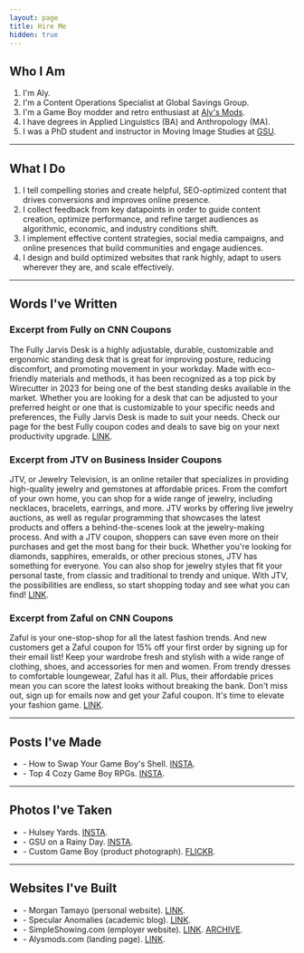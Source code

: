 ```yaml
---
layout: page
title: Hire Me
hidden: true
---
```


## Who I Am

1. I'm Aly.
2. I'm a Content Operations Specialist at Global Savings Group.
3. I'm a Game Boy modder and retro enthusiast at <a href="https://instagram.com/alygbmods">Aly's Mods</a>.
4. I have degrees in Applied Linguistics (BA) and Anthropology (MA).
5. I was a PhD student and instructor in Moving Image Studies at <a href="https://gsu.edu">GSU</a>.

<hr>

<h2>What I Do</h2>
<ol>
    <li>I tell compelling stories and create helpful, SEO-optimized content that drives conversions and improves online presence.</li>
    <li>I collect feedback from key datapoints in order to guide content creation, optimize performance, and refine target audiences as algorithmic, economic, and industry conditions shift.</li>
    <li>I implement effective content strategies, social media campaigns, and online presences that build communities and engage audiences.</li>
    <li>I design and build optimized websites that rank highly, adapt to users wherever they are, and scale effectively.</li>
</ol>

<hr>
<h2 id="words">Words I've Written</h2>
<h3>Excerpt from Fully on CNN Coupons</h3>
The Fully Jarvis Desk is a highly adjustable, durable, customizable and ergonomic standing desk that is great for improving posture, reducing discomfort, and promoting movement in your workday. Made with eco-friendly materials and methods, it has been recognized as a top pick by Wirecutter in 2023 for being one of the best standing desks available in the market. Whether you are looking for a desk that can be adjusted to your preferred height or one that is customizable to your specific needs and preferences, the Fully Jarvis Desk is made to suit your needs. Check our page for the best Fully coupon codes and deals to save big on your next productivity upgrade. <a href="https://coupons.cnn.com/fully">LINK</a>.
<h3>Excerpt from JTV on Business Insider Coupons</h3>
JTV, or Jewelry Television, is an online retailer that specializes in providing high-quality jewelry and gemstones at affordable prices. From the comfort of your own home, you can shop for a wide range of jewelry, including necklaces, bracelets, earrings, and more. JTV works by offering live jewelry auctions, as well as regular programming that showcases the latest products and offers a behind-the-scenes look at the jewelry-making process. And with a JTV coupon, shoppers can save even more on their purchases and get the most bang for their buck. Whether you're looking for diamonds, sapphires, emeralds, or other precious stones, JTV has something for everyone. You can also shop for jewelry styles that fit your personal taste, from classic and traditional to trendy and unique. With JTV, the possibilities are endless, so start shopping today and see what you can find! <a href="https://coupons.businessinsider.com/jtv">LINK</a>.
<h3>Excerpt from Zaful on CNN Coupons</h3>
Zaful is your one-stop-shop for all the latest fashion trends. And new customers get a Zaful coupon for 15% off your first order by signing up for their email list! Keep your wardrobe fresh and stylish with a wide range of clothing, shoes, and accessories for men and women. From trendy dresses to comfortable loungewear, Zaful has it all. Plus, their affordable prices mean you can score the latest looks without breaking the bank. Don't miss out, sign up for emails now and get your Zaful coupon. It's time to elevate your fashion game. <a href="https://coupons.cnn.com/zaful">LINK</a>.
<hr>
<h2 id="posts">Posts I've Made</h2>
<ul>
    <li>- How to Swap Your Game Boy's Shell. <a href="https://www.instagram.com/p/CZZaplyOvC9/">INSTA</a>.</li>
    <li>- Top 4 Cozy Game Boy RPGs. <a href="https://www.instagram.com/p/Cn7VwFXOu-E/">INSTA</a>.</li>
</ul>
<hr>
<h2 id="photos">Photos I've Taken</h2>
<ul>
    <li>- Hulsey Yards. <a href="https://www.instagram.com/p/B5dO9bwHfuY/">INSTA</a>.</li>
    <li>- GSU on a Rainy Day. <a href="https://www.instagram.com/p/Bg111D5gQXL/">INSTA</a>.</li>
    <li>- Custom Game Boy (product photograph). <a href="https://www.flickr.com/photos/161224807@N06/52674784597/in/dateposted-public/">FLICKR</a>.</li>
</ul>
<hr>
<h2 id="websites">Websites I've Built</h2>
<ul>
    <li>- Morgan Tamayo (personal website). <a href="https://morgantamayo.com">LINK</a>.</li>
    <li>- Specular Anomalies (academic blog). <a href="https://distort.jp">LINK</a>.</li>
    <li>- SimpleShowing.com (employer website). <a href="https://simpleshowing.com">LINK</a>. <a href="https://web.archive.org/web/20180107122945/https://simpleshowing.com/sell">ARCHIVE</a>.</li>
    <li>- Alysmods.com (landing page). <a href="https://alysmods.com">LINK</a>.</li>
</ul>
<!--   <h2>Apps I've Coded</h2>
- Pomodorino (graphical task manager in Vala). <a href="https://github.com/alychace/pomodorino">SRC</a>.<br>
- Post (package manager for GNU/Linux in Ruby). <a href="https://github.com/alychace/post">SRC</a>.<br>
- Qor (<i>Space Invaders</i> inspired shoot 'em up in Pygame). <a href="https://github.com/alychace/qor">SRC</a>.
<hr>
<p>
<strong>Academic Writing</strong></br>
- "Demonic Feminism" in <i>Trans*migrations: Cartographies of The Queer</i>, Litteraria Pragensia Books. <a href="{{site.url }}/assets/demonic_transfeminism.pdf">PDF</a>.</br>
- "Xenofeminism: Immanence or Transcendence?" at <a href="https://distort.jp/xf-immanence/">distort.jp</a>.</br>
- "On Sadie Plant's Weaving Methodology" at <a href="https://distort.jp/plant_weaving_method/">distort.jp</a>.</br>
- "Barriers to Motherhood: Biotechnology, Reproductive Justice, and Transgender Women" at the National Women Studies Association Conference, 2018. <a href="{{site.url }}/assets/barriers_to_motherhood.pdf">PDF</a>.
</p>
<h2>Courses I've Taught</h2>
- History of Motion Pictures, Fall 2020. <a href="{{site.url }}/assets/flme2700.pdf">PDF</a>.<br>
- Film Aesthetics and Analysis, Spring 2020. <a href="{{site.url }}/assets/flme1010.pdf">PDF</a>. -->
